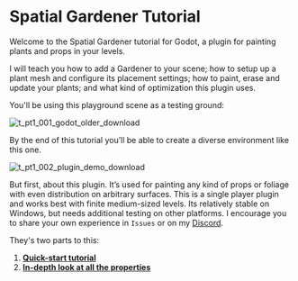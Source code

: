 # Spatial Gardener Tutorial
Welcome to the Spatial Gardener tutorial for Godot, a plugin for painting plants and props in your levels.

I will teach you how to add a Gardener to your scene; how to setup up a plant mesh and configure its placement settings; how to paint, erase and update your plants; and what kind of optimization this plugin uses.

You'll be using this playground scene as a testing ground:

![t_pt1_001_godot_older_download](https://i.postimg.cc/8PVsYzfg/t-r-001-playground-scene.jpg)

By the end of this tutorial you’ll be able to create a diverse environment like this one.

![t_pt1_002_plugin_demo_download](https://i.postimg.cc/x8GjQLND/t-r-002-final-result.jpg)

But first, about this plugin. It’s used for painting any kind of props or foliage with even distribution on arbitrary surfaces. This is a single player plugin and works best with finite medium-sized levels. Its relatively stable on Windows, but needs additional testing on other platforms. I encourage you to share your own experience in `Issues` or on my [Discord](https://discord.gg/CzRSk8E).

They's two parts to this: 

1. **[Quick-start tutorial](TUTORIAL_QUICK_START.md)**
2. **[In-depth look at all the properties](TUTORIAL_IN_DEPTH.md)**
